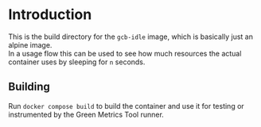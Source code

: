 # Introduction

This is the build directory for the `gcb-idle` image, which is basically just an alpine image.  
In a usage flow this can be used to see how much resources the actual container uses by sleeping for `n` seconds.

## Building

Run `docker compose build` to build the container and use it for testing or
instrumented by the Green Metrics Tool runner.
